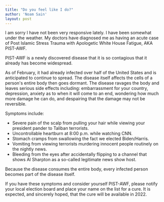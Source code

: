 ```yaml
---
title: "Do you feel like I do?"
author: 'Noam Sain'
layout: post
---
```


I am sorry I have not been very responsive lately. I have been somewhat under the weather. My doctors have diagnosed me as having an acute case of Post Islamic Stress Trauma with Apologetic White House Fatigue, AKA PIST-AWF.

PIST-AWF is a newly discovered disease that it is so contagious that it already has become widespread.

As of February, it had already infected over half of the United States and is anticipated to continue to spread. The disease itself affects the cells of a person's entire body then goes dormant. The disease ravages the body and leaves serious side effects including: embarrassment for your country, depression, anxiety as to when it will come to an end, wondering how much more damage he can do, and despairing that the damage may not be reversible.

Symptoms include:

- Severe pain of the scalp from pulling your hair while viewing your president pander to Taliban terrorists.
- Uncontrollable heartburn at 8:00 p.m. while watching CNN.
- Stomach cramps from swallowing the fact we elected Biden/Harris.
- Vomiting from viewing terrorists murdering innocent people routinely on the nightly news.
- Bleeding from the eyes after accidentally flipping to a channel that shows Al Sharpton as a so-called legitimate news show host.

Because the disease consumes the entire body, every infected person becomes part of the disease itself.

If you have these symptoms and consider yourself PIST-AWF, please notify your local election board and place your name on the list for a cure. It is expected, and sincerely hoped, that the cure will be available in 2022.